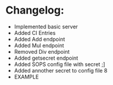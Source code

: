 # Changelog:
- Implemented basic server
- Added CI Entries
- Added Add endpoint
- Added Mul endpoint
- Removed Div endpoint
- Added getsecret endpoint
- Added SOPS config file with secret ;]
- Added annother secret to config file 8
- EXAMPLE
